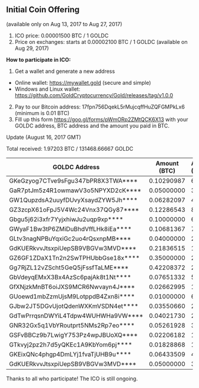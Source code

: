 ## Initial Coin Offering

(available only on Aug 13, 2017 to Aug 27, 2017)

1. ICO price: 0.00001500 BTC / 1 GOLDC
2. Price on exchanges: starts at 0.00002100 BTC / 1 GOLDC (available on Aug 29, 2017)

**How to participate in ICO:**
1. Get a wallet and generate a new address
- Online wallet: https://mywallet.gold (secure and simple)
- Windows and Linux wallet: https://github.com/GoldCryptocurrency/Gold/releases/tag/v1.0.0
2. Pay to our Bitcoin address: 17fpn756DqekL5rMujcqffHuZQFGMPkLx6 (minimum is 0.01 BTC)
3. Fill up this form https://goo.gl/forms/pWmORp2ZMtQCK6X13 with your GOLDC address, BTC address and the amount you paid in BTC.


Update (August 16, 2017 GMT)

Total received: 1.97203 BTC / 131468.66667 GOLDC


| GOLDC Address                      | Amount (BTC) | Amount (GOLDC) |
| ---------------------------------- |:------------:|:-------------- |
| GKeGzyog7CTve9sFgu347bPR8X3TWA**** | 0.10290987   | 6860.658       |
| GaR7ptJm5z4R1owmawV3o5NPYXD2cK**** | 0.05000000   | 3333.33333     |
| GW1QupzdsA2uuyfDUvyXsaydZYW5Jh**** | 0.06282097   | 4188.06467     |
| GZ3zcpX61oFpJ5V4Wc24Vnx37QGy87**** | 0.12286543   | 8191.02867     |
| Gbgu5j62i3xfr7YyjxhiwJu2uqp9xp**** | 0.10000000   | 6666.66667     |
| GWyaF1Bw3tP6ZMiDuBhdVffLHk8iEa**** | 0.10681367   | 7120.91133     |
| GLtv3nagNPBuYqxiGc2uo4rQsxnpMB**** | 0.04000000   | 2666.66667     |
| GdKUERkvvJtsxpiUepSB9VBGVw3MVD**** | 0.21836515   | 14557.67667    |
| GZ6GF1ZDaX1Tn2n2SwTPHUbbGse18x**** | 0.35000000   | 23333.33333    |
| Gg7RjZL12vZScht5GeQ5jFssfTaLME**** | 0.42208372   | 28138.91333    |
| GbVdeyqEMxX3Bx4AzSc6pajAk8t1Nt**** | 0.07651332   | 5100.888       |
| GfXNjzkMnBT6oiJXS9MCR6Nwvayn4J**** | 0.02662995   | 1775.33        |
| GUoewd1mbZzmUjsM9LotppdB4Zxn8i**** | 0.01000000   | 666.66667      |
| GJbw2JT5DGvUjotQdenWXKmVSDN4et**** | 0.03550660   | 2367.10667     |
| GdTwPrrqsnDWYiL4Tdpw4WUHWHa9VW**** | 0.04021730   | 2681.15333     |
| GNR32Gx5q1VbYRoutprt5NMs2Rp7eo**** | 0.05261928   | 3507.952       |
| GSFvBBCz9b7LwigY753Pz4wpJBUoXQ**** | 0.02206182   | 1470.788       |
| GTkvyj2pz2h7d5yQKEc1A9KbYom6pj**** | 0.01828868   | 1219.24533     |
| GKEixQNc4phgp4DmLYj1fvaTjUHB9u**** | 0.06433509   | 4289.006       |
| GdKUERkvvJtsxpiUepSB9VBGVw3MVD**** | 0.05000000   | 3333.33333     |

Thanks to all who participate! The ICO is still ongoing.
